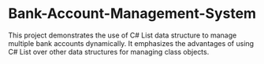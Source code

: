# Bank-Account-Management-System
This project demonstrates the use of C# List data structure to manage multiple bank accounts dynamically. It emphasizes the advantages of using C# List over other data structures for managing class objects.
